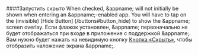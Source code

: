 ####Запустить скрыто
When checked, &appname; will not initially be shown when entering an &appname;-enabled app. You will have to tap on the (invisible)  [Hide Button] (/buttons#button_hide) to show the &appname; screen overlay.
Если флажок установлен, &appname; первоначально не будет отображаться при входе в приложение с поддержкой &appname;. Вам нужно будет нажать на невидимую кнопку [Кнопка «Скрыть»](/buttons#button_hide), чтобы отобразить наложение экрана &appname;.
